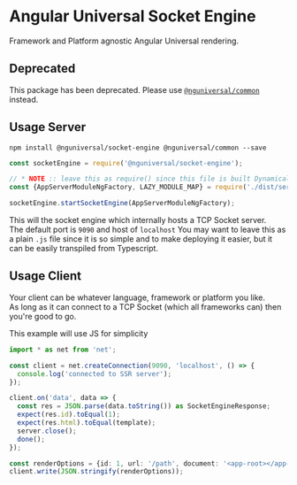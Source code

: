 # Angular Universal Socket Engine

Framework and Platform agnostic Angular Universal rendering.

## Deprecated
This package has been deprecated. Please use [`@nguniversal/common`](../common/README.md) instead.



## Usage Server

`npm install @nguniversal/socket-engine @nguniversal/common --save`

```js
const socketEngine = require('@nguniversal/socket-engine');

// * NOTE :: leave this as require() since this file is built Dynamically from webpack
const {AppServerModuleNgFactory, LAZY_MODULE_MAP} = require('./dist/server/main');

socketEngine.startSocketEngine(AppServerModuleNgFactory);
```
This will the socket engine which internally hosts a TCP Socket server.  
The default port is `9090` and host of `localhost`
You may want to leave this as a plain `.js` file since it is so simple and to make deploying it easier, but it can be easily transpiled from Typescript.  

## Usage Client

Your client can be whatever language, framework or platform you like.  
As long as it can connect to a TCP Socket (which all frameworks can) then you're good to go.

This example will use JS for simplicity
```typescript
import * as net from 'net';

const client = net.createConnection(9090, 'localhost', () => {
  console.log('connected to SSR server');
});

client.on('data', data => {
  const res = JSON.parse(data.toString()) as SocketEngineResponse;
  expect(res.id).toEqual(1);
  expect(res.html).toEqual(template);
  server.close();
  done();
});

const renderOptions = {id: 1, url: '/path', document: '<app-root></app-root>'} as SocketEngineRenderOptions;
client.write(JSON.stringify(renderOptions));
```